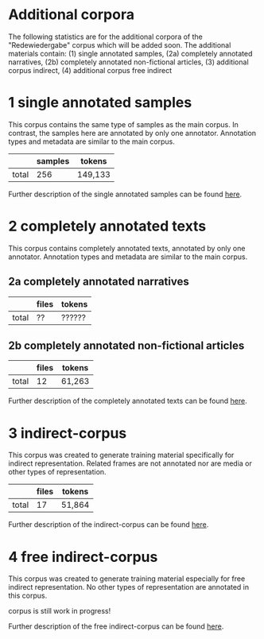 # Additional corpora

The following statistics are for the additional corpora of the "Redewiedergabe" corpus which will be added soon.
The additional materials contain: (1) single annotated samples, (2a) completely annotated narratives, (2b) completely annotated non-fictional articles, (3) additional corpus indirect, (4) additional corpus free indirect

# 1 single annotated samples

This corpus contains the same type of samples as the main corpus. In contrast, the samples here are annotated by only one annotator. Annotation types and metadata are similar to the main corpus.

|        | samples | tokens |
|--------|---------|--------|
| total  | 256     | 149,133|

Further description of the single annotated samples can be found [here](single_annotated_samples.md).

# 2 completely annotated texts

This corpus contains completely annotated texts, annotated by only one annotator. Annotation types and metadata are similar to the main corpus.

## 2a completely annotated narratives

|       | files | tokens |
|-------|-------|--------|
| total | ??    | ?????? |

## 2b completely annotated non-fictional articles

|       | files | tokens |
|-------|-------|--------|
| total | 12 | 61,263 |

Further description of the completely annotated texts can be found [here](completely_annotated_texts.md).

# 3 indirect-corpus

This corpus was created to generate training material specifically for indirect representation. Related frames are not annotated nor are media or other types of representation.

|       | files | tokens |
|-------|-------|--------|
| total | 17    | 51,864 |

Further description of the indirect-corpus can be found [here](indirect-corpus.md).

# 4 free indirect-corpus

This corpus was created to generate training material especially for free indirect representation. No other types of representation are annotated in this corpus.

corpus is still work in progress!

Further description of the free indirect-corpus can be found [here](freeindirect-corpus.md).
